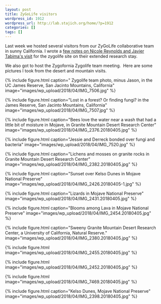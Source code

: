 ```yaml
---
layout: post
title: ZyGoLife visitors
wordpress_id: 1912
wordpress_url: http://lab.stajich.org/home/?p=1912
categories: []
tags: []
---
```

Last week we hosted several visitors from our ZyGoLife collaborative team in sunny California. I wrote a [few notes on Nicole Reynolds and Javier Tabima's visit](http://zygolife.org/home/2018/04/zygolife-visitors-to-uc-riverside/) for the zygolife site on their extended research stay.

We also got to host the Zygofornia Zygolife team meeting.  Here are some pictures I took from the desert and mountain visits.

{%
  include figure.html
  caption=" Zygolife team photo, minus Jason, in the UC James Reserve, San Jacinto Mountains, California"
  image="images/wp_upload/2018/04/IMG_7506.jpg"
%}

{%
  include figure.html
  caption="Lost in a forest? Or finding fungi? in the James Reserve, San Jacinto Mountains, California"
  image="images/wp_upload/2018/04/IMG_7507.jpg"
%}

{%
  include figure.html
  caption="Bees love the water near a wash that had a little bit of moisture in Mojave, in Granite Mountain Desert Research Center"
  image="images/wp_upload/2018/04/IMG_2376.20180405.jpg"
%}

{%
  include figure.html
  caption="Jessie and Derreck bonded over fungi and bacteria"
  image="images/wp_upload/2018/04/IMG_7520.jpg"
%}

{%
  include figure.html
  caption="Lichens and mosses on granite rocks in Granite Mountain Desert Research Center"
  image="images/wp_upload/2018/04/IMG_2382.20180405.jpg"
%}

{%
  include figure.html
  caption="Sunset over Kelso Dunes in Mojave National Preserve"
  image="images/wp_upload/2018/04/IMG_2426.20180405-1.jpg"
%}

{%
  include figure.html
  caption="Lizards in Mojave National Preserve"
  image="images/wp_upload/2018/04/IMG_2431.20180405.jpg"
%}

{%
  include figure.html
  caption="Blooms among Lava in Mojave National Preserve"
  image="images/wp_upload/2018/04/IMG_2454.20180405.jpg"
%}

{%
  include figure.html
  caption="Sweeny Granite Mountain Desert Research Center, a University of California, Natural Reserve."
  image="images/wp_upload/2018/04/IMG_2380.20180405.jpg"
%}

{%
  include figure.html
  image="images/wp_upload/2018/04/IMG_2455.20180405.jpg"
%}

{%
  include figure.html
  image="images/wp_upload/2018/04/IMG_2452.20180405.jpg"
%}

{%
  include figure.html
  image="images/wp_upload/2018/04/IMG_7469.20180405.jpg"
%}

{%
  include figure.html
  caption="Kelso Dunes, Mojave National Preserve"
  image="images/wp_upload/2018/04/IMG_2398.20180405.jpg"
%}
